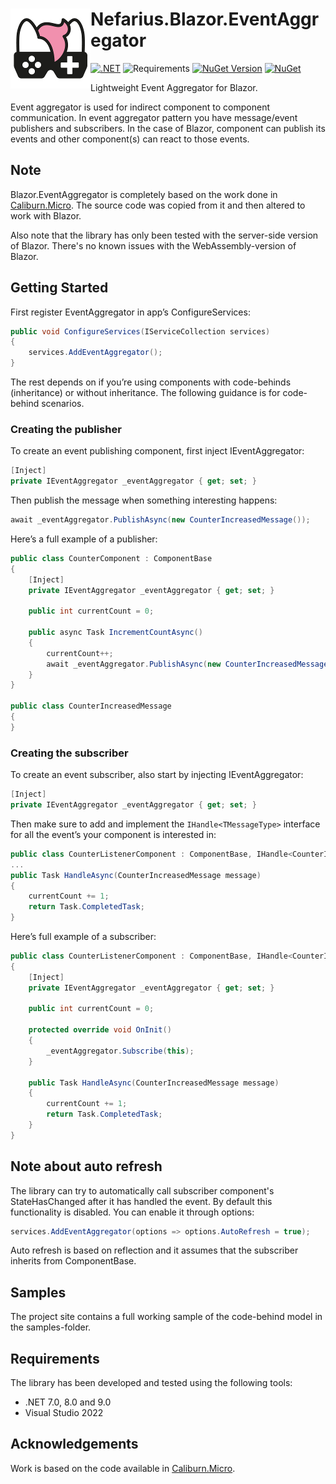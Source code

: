 # <img src="assets/NSS-128x128.png" align="left" />Nefarius.Blazor.EventAggregator

[![.NET](https://github.com/nefarius/Nefarius.Blazor.EventAggregator/actions/workflows/build.yml/badge.svg)](https://github.com/nefarius/Nefarius.Blazor.EventAggregator/actions/workflows/build.yml)
![Requirements](https://img.shields.io/badge/Requires-.NET%207%2F8%2F9-blue.svg)
[![NuGet Version](https://img.shields.io/nuget/v/Nefarius.Blazor.EventAggregator)](https://www.nuget.org/packages/Nefarius.Blazor.EventAggregator/)
[![NuGet](https://img.shields.io/nuget/dt/Nefarius.Blazor.EventAggregator)](https://www.nuget.org/packages/Nefarius.Blazor.EventAggregator/)

Lightweight Event Aggregator for Blazor.

Event aggregator is used for indirect component to component communication. In event aggregator pattern you have
message/event publishers and subscribers. In the case of Blazor, component can publish its events and other component(s)
can react to those events.

## Note

Blazor.EventAggregator is completely based on the work done in [Caliburn.Micro](https://caliburnmicro.com/). The source
code was copied from it and then altered to work with Blazor.

Also note that the library has only been tested with the server-side version of Blazor. There's no known issues with the
WebAssembly-version of Blazor.

## Getting Started

First register EventAggregator in app’s ConfigureServices:

```cs
public void ConfigureServices(IServiceCollection services)
{
    services.AddEventAggregator();
}
```

The rest depends on if you’re using components with code-behinds (inheritance) or without inheritance. The following
guidance is for code-behind scenarios.

### Creating the publisher

To create an event publishing component, first inject IEventAggregator:

```cs
[Inject]
private IEventAggregator _eventAggregator { get; set; }
```

Then publish the message when something interesting happens:

```cs
await _eventAggregator.PublishAsync(new CounterIncreasedMessage());
```

Here’s a full example of a publisher:

```cs
public class CounterComponent : ComponentBase
{
    [Inject]
    private IEventAggregator _eventAggregator { get; set; }

    public int currentCount = 0;

    public async Task IncrementCountAsync()
    {
        currentCount++;
        await _eventAggregator.PublishAsync(new CounterIncreasedMessage());
    }
}

public class CounterIncreasedMessage
{
}
```

### Creating the subscriber

To create an event subscriber, also start by injecting IEventAggregator:

```cs
[Inject]
private IEventAggregator _eventAggregator { get; set; }
```

Then make sure to add and implement the `IHandle<TMessageType>` interface for all the event’s your component is
interested in:

```cs
public class CounterListenerComponent : ComponentBase, IHandle<CounterIncreasedMessage>
...
public Task HandleAsync(CounterIncreasedMessage message)
{
    currentCount += 1;
    return Task.CompletedTask;
}
```

Here’s full example of a subscriber:

```cs
public class CounterListenerComponent : ComponentBase, IHandle<CounterIncreasedMessage>
{
    [Inject]
    private IEventAggregator _eventAggregator { get; set; }

    public int currentCount = 0;

    protected override void OnInit()
    {
        _eventAggregator.Subscribe(this);
    }

    public Task HandleAsync(CounterIncreasedMessage message)
    {
        currentCount += 1;
        return Task.CompletedTask;
    }
}
```

## Note about auto refresh

The library can try to automatically call subscriber component's StateHasChanged after it has handled the event. By
default this functionality is disabled. You can enable it through options:

```cs
services.AddEventAggregator(options => options.AutoRefresh = true);
```

Auto refresh is based on reflection and it assumes that the subscriber inherits from ComponentBase.

## Samples

The project site contains a full working sample of the code-behind model in the samples-folder.

## Requirements

The library has been developed and tested using the following tools:

* .NET 7.0, 8.0 and 9.0
* Visual Studio 2022

## Acknowledgements

Work is based on the code available in [Caliburn.Micro](https://caliburnmicro.com/).
